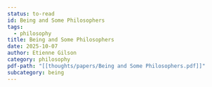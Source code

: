 ```yaml
---
status: to-read
id: Being and Some Philosophers
tags:
  - philosophy
title: Being and Some Philosophers
date: 2025-10-07
author: Etienne Gilson
category: philosophy
pdf-path: "[[thoughts/papers/Being and Some Philosophers.pdf]]"
subcategory: being
---
```

